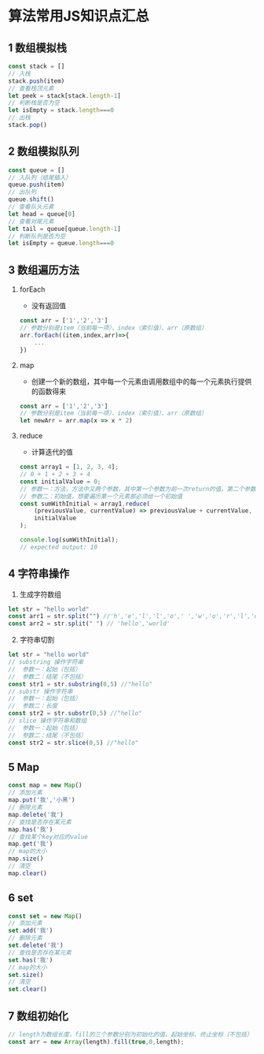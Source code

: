 # 算法常用JS知识点汇总
## 1 数组模拟栈
```JavaScript
const stack = []
// 入栈
stack.push(item)
// 查看栈顶元素
let peek = stack[stack.length-1]
// 判断栈是否为空
let isEmpty = stack.length===0
// 出栈
stack.pop()
```
## 2 数组模拟队列
```javascript
const queue = []
// 入队列（结尾插入）
queue.push(item)
// 出队列
queue.shift()
// 查看队头元素
let head = queue[0]
// 查看对尾元素
let tail = queue[queue.length-1]
// 判断队列是否为空
let isEmpty = queue.length===0
```
## 3 数组遍历方法
1. forEach

    - 没有返回值
    ```javascript
    const arr = ['1','2','3']
    // 参数分别是item（当前每一项）、index（索引值）、arr（原数组）
    arr.forEach((item,index,arr)=>{
        ...
    })
    ```
2. map
   
    - 创建一个新的数组，其中每一个元素由调用数组中的每一个元素执行提供的函数得来
    ```javascript
    const arr = ['1','2','3']
    // 参数分别是item（当前每一项）、index（索引值）、arr（原数组）
    let newArr = arr.map(x => x * 2)
    ```
3. reduce

    - 计算迭代的值

    ```javascript
    const array1 = [1, 2, 3, 4];
    // 0 + 1 + 2 + 3 + 4
    const initialValue = 0;
    // 参数一：方法，方法中又两个参数，其中第一个参数为前一次return的值，第二个参数是当 前数组的值
    // 参数二：初始值，想要遍历第一个元素那必须给一个初始值
    const sumWithInitial = array1.reduce(
        (previousValue, currentValue) => previousValue + currentValue,
        initialValue
    );

    console.log(sumWithInitial);
    // expected output: 10
    ```
## 4 字符串操作
1. 生成字符数组

```js
let str = "hello world"
const arr1 = str.split("") //'h','e','l','l','o',' ','w','o','r','l','d'
const arr2 = str.split(" ") // 'hello','world'
```
2. 字符串切割

```js
let str = "hello world"
// substring 操作字符串
// 	参数一：起始（包括）
// 	参数二：结尾（不包括）
const str1 = str.substring(0,5) //"hello"
// substr 操作字符串
// 	参数一：起始（包括）
// 	参数二：长度
const str2 = str.substr(0,5) //"hello"
// slice 操作字符串和数组
// 	参数一：起始（包括）
// 	参数二：结尾（不包括）
const str2 = str.slice(0,5) //"hello"
```



## 5 Map

```js
const map = new Map()
// 添加元素
map.put('我','小黑')
// 删除元素
map.delete('我')
// 查找是否存在某元素
map.has('我')
// 查找某个key对应的value
map.get('我')
// map的大小
map.size()
// 清空
map.clear()
```
## 6 set
```js
const set = new Map()
// 添加元素
set.add('我')
// 删除元素
set.delete('我')
// 查找是否存在某元素
set.has('我')
// map的大小
set.size()
// 清空
set.clear()
```

## 7 数组初始化

```js
// length为数组长度，fill的三个参数分别为初始化的值、起始坐标、终止坐标（不包括）
const arr = new Array(length).fill(true,0,length);
```


